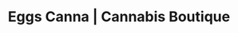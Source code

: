 ---
title: "Eggs Canna | Cannabis Boutique"
url: /vancouver/eggs-canna-cannabis-boutique/
shop: cannabis
---